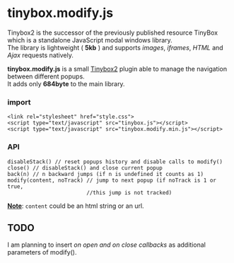# tinybox.modify.js

Tinybox2 is the successor of the previously published resource TinyBox which is a standalone JavaScript modal windows library.   
The library is lightweight ( **5kb** ) and supports *images*, *iframes*, *HTML* and *Ajax* requests natively.  

**tinybox.modify.js** is a small [Tinybox2][1] plugin able to manage the navigation between different popups.  
It adds only **684byte** to the main library.

### import

    <link rel="stylesheet" href="style.css">
    <script type="text/javascript" src="tinybox.js"></script>
    <script type="text/javascript" src="tinybox.modify.min.js"></script>

### API

    disableStack() // reset popups history and disable calls to modify()
    close() // disableStack() and close current popup
    back(n) // n backward jumps (if n is undefined it counts as 1)
    modify(content, noTrack) // jump to next popup (if noTrack is 1 or true, 
    						 //this jump is not tracked)

**<u>Note</u>**: `content` could be an html string or an url.

## TODO
I am planning to insert *on open and on close callbacks* as additional parameters of modify().


  [1]: http://www.scriptiny.com/2011/03/javascript-modal-windows/
  [2]: http://goo.gl/3bszC
